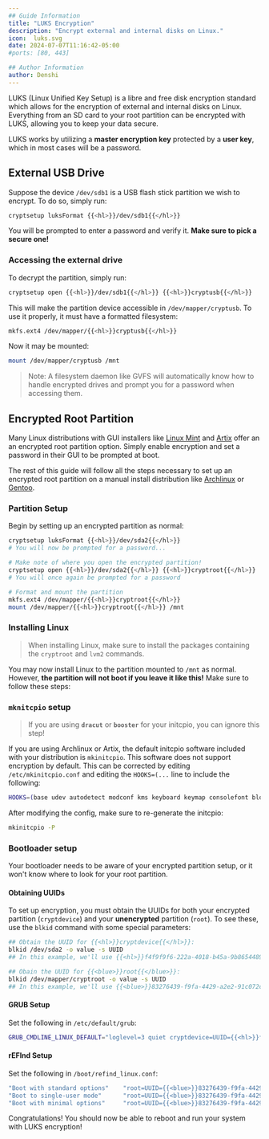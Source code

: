 ```yaml
---
## Guide Information
title: "LUKS Encryption"
description: "Encrypt external and internal disks on Linux."
icon:  luks.svg
date: 2024-07-07T11:16:42-05:00
#ports: [80, 443]

## Author Information
author: Denshi
---
```


LUKS (Linux Unified Key Setup) is a libre and free disk encryption standard which allows for the encryption of external and internal disks on Linux. Everything from an SD card to your root partition can be encrypted with LUKS, allowing you to keep your data secure.

LUKS works by utilizing a **master encryption key** protected by a **user key**, which in most cases will be a password.

## External USB Drive

Suppose the device `/dev/sdb1` is a USB flash stick partition we wish to encrypt. To do so, simply run:

```sh
cryptsetup luksFormat {{<hl>}}/dev/sdb1{{</hl>}}
```

You will be prompted to enter a password and verify it. **Make sure to pick a secure one!**

### Accessing the external drive

To decrypt the partition, simply run:

```sh
cryptsetup open {{<hl>}}/dev/sdb1{{</hl>}} {{<hl>}}cryptusb{{</hl>}}
```

This will make the partition device accessible in `/dev/mapper/cryptusb`. To use it properly, it must have a formatted filesystem:

```sh
mkfs.ext4 /dev/mapper/{{<hl>}}cryptusb{{</hl>}}
```

Now it may be mounted:
```sh
mount /dev/mapper/cryptusb /mnt
```

> Note: A filesystem daemon like GVFS will automatically know how to handle encrypted drives and prompt you for a password when accessing them.

## Encrypted Root Partition

Many Linux distributions with GUI installers like [Linux Mint](https://linuxmint.com/) and [Artix](https://artixlinux.org/) offer an an encrypted root partition option. Simply enable encryption and set a password in their GUI to be prompted at boot.

The rest of this guide will follow all the steps necessary to set up an encrypted root partition on a manual install distribution like [Archlinux](https://archlinux.org) or [Gentoo](https://gentoo.org).

### Partition Setup

Begin by setting up an encrypted partition as normal:

```sh
cryptsetup luksFormat {{<hl>}}/dev/sda2{{</hl>}}
# You will now be prompted for a password...

# Make note of where you open the encrypted partition!
cryptsetup open {{<hl>}}/dev/sda2{{</hl>}} {{<hl>}}cryptroot{{</hl>}}
# You will once again be prompted for a password

# Format and mount the partition
mkfs.ext4 /dev/mapper/{{<hl>}}cryptroot{{</hl>}}
mount /dev/mapper/{{<hl>}}cryptroot{{</hl>}} /mnt
```

### Installing Linux

> When installing Linux, make sure to install the packages containing the `cryptroot` and `lvm2` commands.

You may now install Linux to the partition mounted to `/mnt` as normal. However, **the partition will not boot if you leave it like this!** Make sure to follow these steps:

### `mknitcpio` setup

> If you are using **`dracut`** or **`booster`** for your initcpio, you can ignore this step!

If you are using Archlinux or Artix, the default initcpio software included with your distribution is `mkinitcpio`. This software does not support encryption by default. This can be corrected by editing `/etc/mkinitcpio.conf` and editing the `HOOKS=(...` line to include the following:

```sh
HOOKS=(base udev autodetect modconf kms keyboard keymap consolefont block {{<hl>}}encrypt{{</hl>}} {{<hl>}}lvm2{{</hl>}} filesystems fsck)
```

After modifying the config, make sure to re-generate the initcpio:

```sh
mkinitcpio -P
```

### Bootloader setup

Your bootloader needs to be aware of your encrypted partition setup, or it won't know where to look for your root partition.

#### Obtaining UUIDs

To set up encryption, you must obtain the UUIDs for both your encrypted partition (`cryptdevice`) and your **unencrypted** partition (`root`). To see these, use the `blkid` command with some special parameters:

```sh
## Obtain the UUID for {{<hl>}}cryptdevice{{</hl>}}:
blkid /dev/sda2 -o value -s UUID
## In this example, we'll use {{<hl>}}f4f9f9f6-222a-4018-b45a-9b86544890e4{{</hl>}}

## Obain the UUID for {{<blue>}}root{{</blue>}}:
blkid /dev/mapper/cryptroot -o value -s UUID
## In this example, we'll use {{<blue>}}83276439-f9fa-4429-a2e2-91c072c02c4f{{</blue>}}
```

#### GRUB Setup

Set the following in `/etc/default/grub`:

```sh
GRUB_CMDLINE_LINUX_DEFAULT="loglevel=3 quiet cryptdevice=UUID={{<hl>}}f4f9f9f6-222a-4018-b45a-9b86544890e4{{</hl>}}:cryptroot root=UUID={{<blue>}}83276439-f9fa-4429-a2e2-91c072c02c4f{{</blue>}}"
```

#### rEFInd Setup

Set the following in `/boot/refind_linux.conf`:
```sh
"Boot with standard options"    "root=UUID={{<blue>}}83276439-f9fa-4429-a2e2-91c072c02c4f{{</blue>}} ro cryptdevice=UUID={{<hl>}}f4f9f9f6-222a-4018-b45a-9b86544890e4{{</hl>}}:cryptroot:allow-discards loglevel=3"
"Boot to single-user mode"      "root=UUID={{<blue>}}83276439-f9fa-4429-a2e2-91c072c02c4f{{</blue>}} ro cryptdevice=UUID={{<hl>}}f4f9f9f6-222a-4018-b45a-9b86544890e4{{</hl>}}:cryptroot:allow-discards quiet single"
"Boot with minimal options"     "root=UUID={{<blue>}}83276439-f9fa-4429-a2e2-91c072c02c4f{{</blue>}} ro cryptdevice=UUID={{<hl>}}f4f9f9f6-222a-4018-b45a-9b86544890e4{{</hl>}}:cryptroot:allow-discards
```

Congratulations! You should now be able to reboot and run your system with LUKS encryption!
